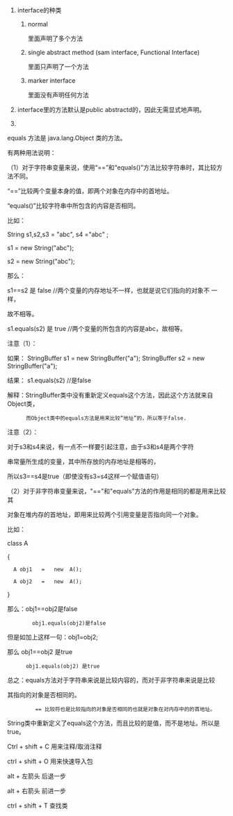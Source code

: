1. interface的种类

   1. normal

      里面声明了多个方法

   2. single abstract method (sam interface, Functional Interface)

      里面只声明了一个方法

   3. marker interface

      里面没有声明任何方法

2. interface里的方法默认是public abstractd的，因此无需显式地声明。

3. 




equals 方法是 java.lang.Object 类的方法。

有两种用法说明：

（1）对于字符串变量来说，使用“==”和“equals()”方法比较字符串时，其比较方法不同。

“==”比较两个变量本身的值，即两个对象在内存中的首地址。

“equals()”比较字符串中所包含的内容是否相同。

比如：

String s1,s2,s3 = "abc", s4 ="abc" ;

s1 = new String("abc");

s2 = new String("abc");

 那么：

s1==s2   是 false      //两个变量的内存地址不一样，也就是说它们指向的对象不 一样，

故不相等。


s1.equals(s2) 是 true    //两个变量的所包含的内容是abc，故相等。


注意（1）：

如果：          StringBuffer s1 = new StringBuffer("a");
                      StringBuffer s2 = new StringBuffer("a");
                      

结果：           s1.equals(s2)  //是false

解释：StringBuffer类中没有重新定义equals这个方法，因此这个方法就来自Object类，
           

          而Object类中的equals方法是用来比较“地址”的，所以等于false.

注意（2）：

对于s3和s4来说，有一点不一样要引起注意，由于s3和s4是两个字符

串常量所生成的变量，其中所存放的内存地址是相等的，

所以s3==s4是true（即使没有s3=s4这样一个赋值语句）


（2）对于非字符串变量来说，"=="和"equals"方法的作用是相同的都是用来比较其

对象在堆内存的首地址，即用来比较两个引用变量是否指向同一个对象。

比如：

class A

{

      A obj1   =   new  A();

      A obj2   =   new  A();

}

那么：obj1==obj2是false

            obj1.equals(obj2)是false

 

但是如加上这样一句：obj1=obj2;

那么  obj1==obj2  是true

          obj1.equals(obj2) 是true

 

总之：equals方法对于字符串来说是比较内容的，而对于非字符串来说是比较

其指向的对象是否相同的。

             == 比较符也是比较指向的对象是否相同的也就是对象在对内存中的的首地址。

  
String类中重新定义了equals这个方法，而且比较的是值，而不是地址。所以是true。



Ctrl + shift + C  用来注释/取消注释

ctrl + shift + O 用来快速导入包

alt + 左箭头  后退一步

alt + 右箭头 前进一步

ctrl + shift + T 查找类

